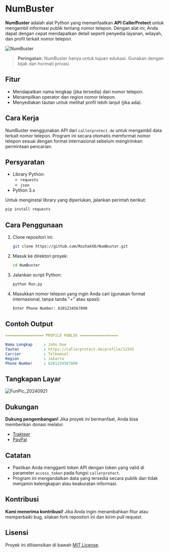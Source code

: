 # NumBuster
**NumBuster** adalah alat Python yang memanfaatkan **API CallerProtect** untuk mengambil informasi publik tentang nomor telepon. Dengan alat ini, Anda dapat dengan cepat mendapatkan detail seperti penyedia layanan, wilayah, dan profil terkait nomor telepon.

![NumBuster](https://github.com/user-attachments/assets/6f162b7a-6808-4011-84c1-77df1c82fed8)

> **Peringatan:** NumBuster hanya untuk tujuan edukasi. Gunakan dengan bijak dan hormati privasi.

## Fitur
- Mendapatkan nama lengkap (jika tersedia) dari nomor telepon.
- Menampilkan operator dan region nomor telepon.
- Menyediakan tautan untuk melihat profil lebih lanjut (jika ada).

## Cara Kerja
NumBuster menggunakan API dari `callerprotect.de` untuk mengambil data terkait nomor telepon. Program ini secara otomatis memformat nomor telepon sesuai dengan format internasional sebelum mengirimkan permintaan pencarian.

## Persyaratan
- Library Python:
  - `requests`
  - `json`
- Python 3.x

Untuk menginstal library yang diperlukan, jalankan perintah berikut:
```bash
pip install requests
```

## Cara Penggunaan
1. Clone repositori ini:
    ```bash
    git clone https://github.com/RozhakXD/NumBuster.git
    ```
2. Masuk ke direktori proyek:
    ```bash
    cd NumBuster
    ```
3. Jalankan script Python:
    ```bash
    python Run.py
    ```
4. Masukkan nomor telepon yang ingin Anda cari (gunakan format internasional, tanpa tanda "+" atau spasi):
    ```bash
    Enter Phone Number: 6281234567890
    ```

## Contoh Output
```yaml
================= PROFILE PUBLIK =================

Nama Lengkap     : John Doe
Tautan           : https://callerprotect.de/profile/12345
Carrier          : Telkomsel
Region           : Jakarta
Phone Number     : 6281234567890
```

## Tangkapan Layar
![FunPic_20240921](https://github.com/user-attachments/assets/7937c2e8-d65f-488a-a48b-077b6e924e94)

## Dukungan
**Dukung pengembangan!** Jika proyek ini bermanfaat, Anda bisa memberikan donasi melalui:

- [Trakteer](https://trakteer.id/rozhak_official/tip)
- [PayPal](https://paypal.me/rozhak9)

## Catatan
- Pastikan Anda mengganti token API dengan token yang valid di parameter `access_token` pada fungsi `callerprotect`.
- Program ini mengandalkan data yang tersedia secara publik dan tidak menjamin kelengkapan atau keakuratan informasi.

## Kontribusi
**Kami menerima kontribusi!** Jika Anda ingin menambahkan fitur atau memperbaiki bug, silakan fork repositori ini dan kirim pull request.

## Lisensi
Proyek ini dilisensikan di bawah [MIT License](https://github.com/RozhakXD/NumBuster?tab=MIT-1-ov-file).
